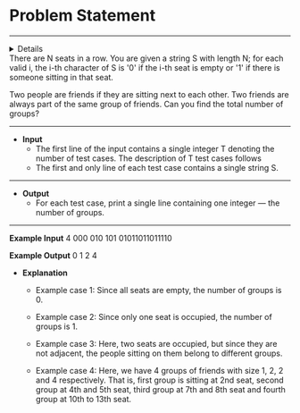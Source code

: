 # Problem Statement #
<hr>

  <details>
           <summary>Details</summary>
           <p>Problem Code: GROUPS</p>
           <p><a href = "https://www.codechef.com/MARCH21C/problems/GROUPS">Chef and Groups</a></p>
  </details>
There are N seats in a row. You are given a string S with length N; for each valid i, the i-th character of S is '0' if the i-th seat is empty or '1' if there is someone sitting in that seat.

Two people are friends if they are sitting next to each other. Two friends are always part of the same group of friends. Can you find the total number of groups?

<hr>



* <strong>Input</strong>
    * The first line of the input contains a single integer T denoting the number of test cases. The description of T test cases follows
    * The first and only line of each test case contains a single string S.

<hr>  

* <strong>Output</strong>
    * For each test case, print a single line containing one integer ― the number of groups.
<hr>


<strong>Example Input</strong>
4
000
010
101
01011011011110

<strong>Example Output</strong>
0
1
2
4

* <strong>Explanation</strong>
	* Example case 1: Since all seats are empty, the number of groups is 0.

	* Example case 2: Since only one seat is occupied, the number of groups is 1.

	* Example case 3: Here, two seats are occupied, but since they are not adjacent, the people sitting on them belong to different groups.

	* Example case 4: Here, we have 4 groups of friends with size 1, 2, 2 and 4 respectively. That is, first group is sitting at 2nd seat, second group at 4th and 5th seat, third group at 7th and 8th seat and fourth group at 10th to 13th seat.
    